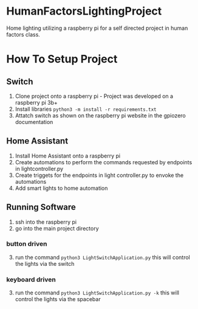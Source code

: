 # HumanFactorsLightingProject
Home lighting utilizing a raspberry pi for a self directed project in human factors class.

# How To Setup Project
## Switch
1. Clone project onto a raspberry pi - Project was developed on a raspberry pi 3b+
2. Install libraries `python3 -m install -r requirements.txt`
3. Attatch switch as shown on the raspberry pi website in the gpiozero documentation

## Home Assistant
1. Install Home Assistant onto a raspberry pi
2. Create automations to perform the commands requested by endpoints in lightcontroller.py
3. Create triggets for the endpoints in light controller.py to envoke the automations
4. Add smart lights to home automation

## Running Software
1. ssh into the raspberry pi
2. go into the main project directory

### button driven
3. run the command `python3 LightSwitchApplication.py` this will control the lights via the switch
### keyboard driven
3. run the command `python3 LightSwitchApplication.py -k` this will control the lights via the spacebar

